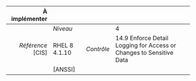 
|           À implémenter    |    |    |    |
|----------------:|:---|---:|:---|
|                 |*Niveau*|| 4 |
|*Référence* [CIS]| RHEL 8 4.1.10 |*Contrôle*| 14.9 Enforce Detail Logging for Access or Changes to Sensitive Data |
|                 |[ANSSI] ||  |


